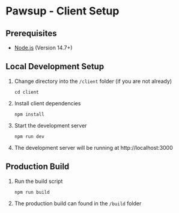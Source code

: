 # Pawsup - Client Setup

## Prerequisites

- [Node.js](https://nodejs.org/en/) (Version 14.7+)

## Local Development Setup

1. Change directory into the `/client` folder (if you are not already)
   ```
   cd client
   ```
2. Install client dependencies

   ```
   npm install
   ```

3. Start the development server

   ```
   npm run dev
   ```

4. The development server will be running at http://localhost:3000

## Production Build

1. Run the build script

   ```
   npm run build
   ```

2. The production build can found in the `/build` folder
